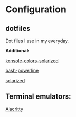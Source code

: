 # Configuration

## dotfiles
Dot files I use in my everyday.

**Additional:**

[konsole-colors-solarized](https://github.com/phiggins/konsole-colors-solarized)

[bash-powerline](https://github.com/riobard/bash-powerline)

[solarized](https://github.com/altercation/solarized)


## Terminal emulators:
[Alacritty](https://github.com/jwilm/alacritty)

